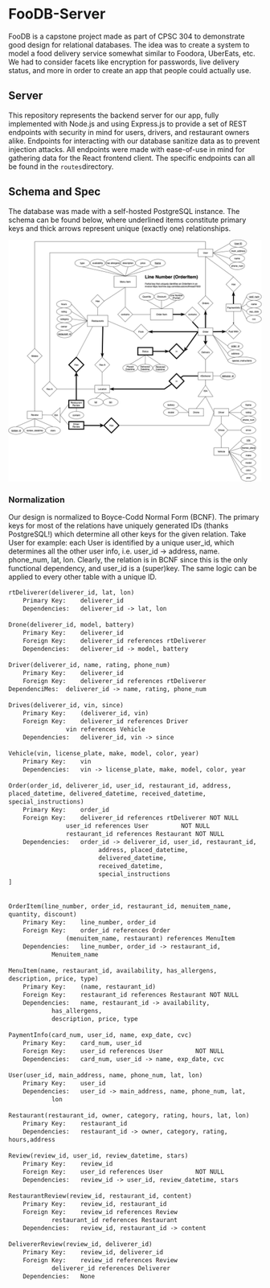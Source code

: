 # FooDB-Server

FooDB is a capstone project made as part of CPSC 304 to demonstrate good design for relational databases. The idea was to create a system to model a food delivery service somewhat similar to Foodora, UberEats, etc. We had to consider facets like encryption for passwords, live delivery status, and more in order to create an app that people could actually use.



## Server

This repository represents the backend server for our app, fully implemented with Node.js and using Express.js to provide a set of REST endpoints with security in mind for users, drivers, and restaurant owners alike. Endpoints for interacting with our database sanitize data as to prevent injection attacks. All endpoints were made  with ease-of-use in mind for gathering data for the React frontend client. The specific endpoints can all be found in the `routes`directory.



## Schema and Spec

The database was made with a self-hosted PostgreSQL instance. The schema can be found below, where underlined items constitute primary keys and thick arrows represent unique (exactly one) relationships.

![er-diagram](/assets/er-diagram.png)

### Normalization
Our design is normalized to Boyce-Codd Normal Form (BCNF). The primary keys for most of the relations have uniquely generated IDs (thanks PostgreSQL!) which determine all other keys for the given relation. Take User for example: each User is identified by a unique user_id, which determines all the other user info, i.e. user_id -> address, name. phone_num, lat, lon. Clearly, the relation is in BCNF since this is the only functional dependency, and user_id is a (super)key. The same logic can be applied to every other table with a unique ID.

```
rtDeliverer(deliverer_id, lat, lon) 
	Primary Key:	deliverer_id
	Dependencies:	deliverer_id -> lat, lon

Drone(deliverer_id, model, battery)
	Primary Key:	deliverer_id
	Foreign Key:	deliverer_id references rtDeliverer
	Dependencies:	deliverer_id -> model, battery

Driver(deliverer_id, name, rating, phone_num)
	Primary Key:	deliverer_id
	Foreign Key:	deliverer_id references rtDeliverer
DependenciMes:	deliverer_id -> name, rating, phone_num

Drives(deliverer_id, vin, since)
	Primary Key: 	(deliverer_id, vin)
  	Foreign Key:	deliverer_id references Driver
				vin references Vehicle
	Dependencies:	deliverer_id, vin -> since

Vehicle(vin, license_plate, make, model, color, year)
	Primary Key:	vin
	Dependencies:	vin -> license_plate, make, model, color, year

Order(order_id, deliverer_id, user_id, restaurant_id, address, placed_datetime, delivered_datetime, received_datetime, special_instructions)
	Primary Key: 	order_id
	Foreign Key: 	deliverer_id references rtDeliverer	NOT NULL
				user_id references User			NOT NULL
				restaurant_id references Restaurant	NOT NULL
	Dependencies:	order_id -> deliverer_id, user_id, restaurant_id,
						 address, placed_datetime,
 						 delivered_datetime,
						 received_datetime,
 						 special_instructions
]


OrderItem(line_number, order_id, restaurant_id, menuitem_name, quantity, discount)
	Primary Key: 	line_number, order_id
	Foreign Key:	order_id references Order
				(menuitem_name, restaurant) references MenuItem
	Dependencies:	line_number, order_id -> restaurant_id,
   			Menuitem_name

MenuItem(name, restaurant_id, availability, has_allergens, description, price, type)
	Primary Key:    (name, restaurant_id)
	Foreign Key:    restaurant_id references Restaurant	NOT NULL
	Dependencies:	name, restaurant_id -> availability,
			has_allergens,
			description, price, type

PaymentInfo(card_num, user_id, name, exp_date, cvc)
	Primary Key:	card_num, user_id
	Foreign Key:	user_id references User			NOT NULL
	Dependencies:	card_num, user_id -> name, exp_date, cvc

User(user_id, main_address, name, phone_num, lat, lon)
	Primary Key:	user_id
	Dependencies:	user_id -> main_address, name, phone_num, lat,
			lon

Restaurant(restaurant_id, owner, category, rating, hours, lat, lon)
	Primary Key:	restaurant_id
	Dependencies:	restaurant_id -> owner, category, rating, hours,address

Review(review_id, user_id, review_datetime, stars)
	Primary Key:	review_id
	Foreign Key:	user_id references User			NOT NULL
	Dependencies:	review_id -> user_id, review_datetime, stars

RestaurantReview(review_id, restaurant_id, content)
	Primary Key:	review_id, restaurant_id
	Foreign Key:	review_id references Review
			restaurant_id references Restaurant
	Dependencies:	review_id, restaurant_id -> content

DelivererReview(review_id, deliverer_id)
	Primary Key:	review_id, deliverer_id
	Foreign Key:	review_id references Review
			deliverer_id references Deliverer
	Dependencies:	None
```


